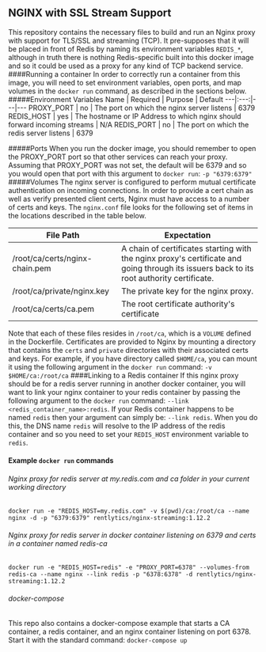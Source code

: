 NGINX with SSL Stream Support
------
This repository contains the necessary files to build and run an Nginx proxy with support for TLS/SSL and streaming (TCP).  It pre-supposes that it will be placed in front of Redis by naming its environment variables `REDIS_*`, although in truth there is nothing Redis-specific built into this docker image and so it could be used as a proxy for any kind of TCP backend service.
####Running a container
In order to correctly run a container from this image, you will need to set environment variables, open ports, and map volumes in the `docker run` command, as described in the sections below.
#####Environment Variables
Name | Required | Purpose | Default
---|:---:|---|---
PROXY_PORT | no | The port on which the nginx server listens | 6379
REDIS_HOST | yes | The hostname or IP Address to which nginx should forward incoming streams | N/A
REDIS_PORT | no | The port on which the redis server listens | 6379

#####Ports
When you run the docker image, you should remember to open the PROXY_PORT port so that other services can reach your proxy.  Assuming that PROXY_PORT was not set, the default will be 6379 and so you would open that port with this argument to `docker run`: `-p "6379:6379"`
#####Volumes
The nginx server is configured to perform mutual certificate authentication on incoming connections.  In order to provide a cert chain as well as verify presented client certs, Nginx must have access to a number of certs and keys.  The `nginx.conf` file looks for the following set of items in the locations described in the table below.

File Path | Expectation
---|---
/root/ca/certs/nginx-chain.pem | A chain of certificates starting with the nginx proxy's certificate and going through its issuers back to its root authority certificate.
/root/ca/private/nginx.key | The private key for the nginx proxy.
/root/ca/certs/ca.pem | The root certificate authority's certificate

Note that each of these files resides in `/root/ca`, which is a `VOLUME` defined in the Dockerfile.  Certificates are provided to Nginx by mounting a directory that contains the `certs` and `private` directories with their associated certs and keys.  For example, if you have directory called `$HOME/ca`, you can mount it using the following argument in the `docker run` command: `-v $HOME/ca:/root/ca`
####Linking to a Redis container
If this nginx proxy should be for a redis server running in another docker container, you will want to link your nginx container to your redis container by passing the following argument to the `docker run` command: `--link <redis_container_name>:redis`.  If your Redis container happens to be named `redis` then your argument can simply be: `--link redis`.  When you do this, the DNS name `redis` will resolve to the IP address of the redis container and so you need to set your `REDIS_HOST` environment variable to `redis`.
#### Example `docker run` commands
###### Nginx proxy for redis server at my.redis.com and ca folder in your current working directory
`docker run -e "REDIS_HOST=my.redis.com" -v $(pwd)/ca:/root/ca --name nginx -d -p "6379:6379" rentlytics/nginx-streaming:1.12.2`
###### Nginx proxy for redis server in docker container listening on 6379 and certs in a container named redis-ca
`docker run -e "REDIS_HOST=redis" -e "PROXY_PORT=6378" --volumes-from redis-ca --name nginx --link redis -p "6378:6378" -d rentlytics/nginx-streaming:1.12.2`
###### docker-compose
This repo also contains a docker-compose example that starts a CA container, a redis container, and an nginx container listening on port 6378.  Start it with the standard command: `docker-compose up`
